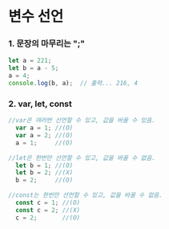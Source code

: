 변수 선언
===
### 1. 문장의 마무리는 ";"

```javascript
let a = 221;        
let b = a - 5;      
a = 4;             
console.log(b, a);  // 출력... 216, 4
```

### 2. var, let, const
```javascript
//var은 여러번 선언할 수 있고, 값을 바꿀 수 있음.
  var a = 1; //(O)
  var a = 2; //(O)
  a = 1;     //(O)
  
//let은 한번만 선언할 수 있고, 값을 바꿀 수 없음.
  let b = 1; //(O)
  let b = 2; //(X)
  b = 2;     //(O)
  
//const는 한번만 선언할 수 있고, 값을 바꿀 수 없음.
  const c = 1; //(O)
  const c = 2; //(X)
  c = 2;       //(O)
```
